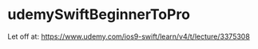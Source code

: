 # udemySwiftBeginnerToPro

Let off at:
https://www.udemy.com/ios9-swift/learn/v4/t/lecture/3375308


